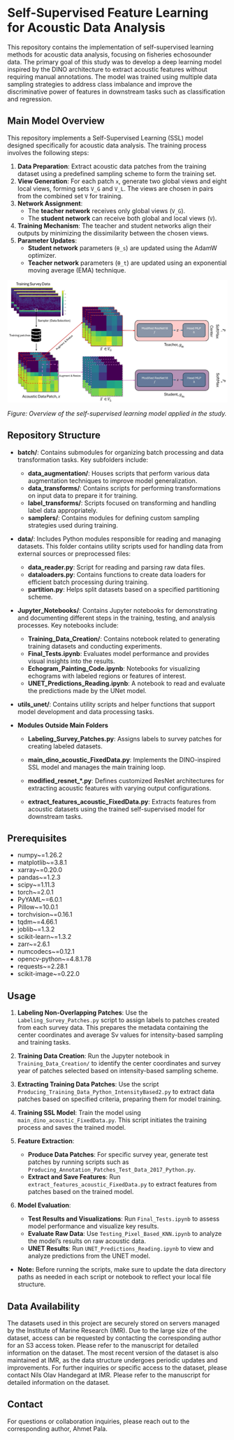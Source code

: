 # Self-Supervised Feature Learning for Acoustic Data Analysis

This repository contains the implementation of self-supervised learning methods for acoustic data analysis, focusing on fisheries echosounder data. The primary goal of this study was to develop a deep learning model inspired by the DINO architecture to extract acoustic features without requiring manual annotations. The model was trained using multiple data sampling strategies to address class imbalance and improve the discriminative power of features in downstream tasks such as classification and regression.

## Main Model Overview

This repository implements a Self-Supervised Learning (SSL) model designed specifically for acoustic data analysis. The training process involves the following steps:

1. **Data Preparation**: Extract acoustic data patches from the training dataset using a predefined sampling scheme to form the training set.
2. **View Generation**: For each patch `x`, generate two global views and eight local views, forming sets `V_G` and `V_L`. The views are chosen in pairs from the combined set `V` for training.
3. **Network Assignment**:
   - The **teacher network** receives only global views (`V_G`).
   - The **student network** can receive both global and local views (`V`).
4. **Training Mechanism**: The teacher and student networks align their outputs by minimizing the dissimilarity between the chosen views.
5. **Parameter Updates**: 
   - **Student network** parameters (`θ_s`) are updated using the AdamW optimizer.
   - **Teacher network** parameters (`θ_t`) are updated using an exponential moving average (EMA) technique.


![SSL Model Overview](utils_unet/SSL_Framework_Figure_NEW.jpg)

*Figure: Overview of the self-supervised learning model applied in the study.*

## Repository Structure

- **batch/**: Contains submodules for organizing batch processing and data transformation tasks. Key subfolders include:
  - **data_augmentation/**: Houses scripts that perform various data augmentation techniques to improve model generalization.
  - **data_transforms/**: Contains scripts for performing transformations on input data to prepare it for training.
  - **label_transforms/**: Scripts focused on transforming and handling label data appropriately.
  - **samplers/**: Contains modules for defining custom sampling strategies used during training.


- **data/**: Includes Python modules responsible for reading and managing datasets. This folder contains utility scripts used for handling data from external sources or preprocessed files:
  - **data_reader.py**: Script for reading and parsing raw data files.
  - **dataloaders.py**: Contains functions to create data loaders for efficient batch processing during training.
  - **partition.py**: Helps split datasets based on a specified partitioning scheme.

- **Jupyter_Notebooks/**: Contains Jupyter notebooks for demonstrating and documenting different steps in the training, testing, and analysis processes. Key notebooks include:
  - **Training_Data_Creation/**: Contains notebook related to generating training datasets and conducting experiments.
  - **Final_Tests.ipynb**: Evaluates model performance and provides visual insights into the results.
  - **Echogram_Painting_Code.ipynb**: Notebooks for visualizing echograms with labeled regions or features of interest.
  - **UNET_Predictions_Reading.ipynb**: A notebook to read and evaluate the predictions made by the UNet model.

- **utils_unet/**: Contains utility scripts and helper functions that support model development and data processing tasks. 

- **Modules Outside Main Folders**

  - **Labeling_Survey_Patches.py**: Assigns labels to survey patches for creating labeled datasets.

  - **main_dino_acoustic_FixedData.py**: Implements the DINO-inspired SSL model and manages the main training loop.

  - **modified_resnet_*.py**: Defines customized ResNet architectures for extracting acoustic features with varying output configurations.

  - **extract_features_acoustic_FixedData.py**: Extracts features from acoustic datasets using the trained self-supervised model for downstream tasks.


## Prerequisites

- numpy~=1.26.2
- matplotlib~=3.8.1
- xarray~=0.20.0
- pandas~=1.2.3
- scipy~=1.11.3
- torch~=2.0.1
- PyYAML~=6.0.1
- Pillow~=10.0.1
- torchvision~=0.16.1
- tqdm~=4.66.1
- joblib~=1.3.2
- scikit-learn~=1.3.2
- zarr~=2.6.1
- numcodecs~=0.12.1
- opencv-python~=4.8.1.78
- requests~=2.28.1
- scikit-image~=0.22.0

## Usage

1. **Labeling Non-Overlapping Patches**: Use the `Labeling_Survey_Patches.py` script to assign labels to patches created from each survey data. This prepares the metadata containing the center coordinates and average Sv values for intensity-based sampling and training tasks.

2. **Training Data Creation**: Run the Jupyter notebook in `Training_Data_Creation/` to identify the center coordinates and survey year of patches selected based on intensity-based sampling scheme.

3. **Extracting Training Data Patches**: Use the script `Producing_Training_Data_Python_IntensityBased2.py` to extract data patches based on specified criteria, preparing them for model training.

4. **Training SSL Model**: Train the model using `main_dino_acoustic_FixedData.py`. This script initiates the training process and saves the trained model.

5. **Feature Extraction**:
   - **Produce Data Patches**: For specific survey year, generate test patches by running scripts such as `Producing_Annotation_Patches_Test_Data_2017_Python.py`.
   - **Extract and Save Features**: Run `extract_features_acoustic_FixedData.py` to extract features from patches based on the trained model.

6. **Model Evaluation**:
   - **Test Results and Visualizations**: Run `Final_Tests.ipynb` to assess model performance and visualize key results.
   - **Evaluate Raw Data**: Use `Testing_Pixel_Based_KNN.ipynb` to analyze the model’s results on raw acoustic data.
   - **UNET Results**: Run `UNET_Predictions_Reading.ipynb` to view and analyze predictions from the UNET model.

- **Note:** Before running the scripts, make sure to update the data directory paths as needed in each script or notebook to reflect your local file structure.

## Data Availability

The datasets used in this project are securely stored on servers managed by the Institute of Marine Research (IMR). Due to the large size of the dataset, access can be requested by contacting the corresponding author for an S3 access token. Please refer to the manuscript for detailed information on the dataset. The most recent version of the dataset is also maintained at IMR, as the data structure undergoes periodic updates and improvements. For further inquiries or specific access to the dataset, please contact Nils Olav Handegard at IMR. Please refer to the manuscript for detailed information on the dataset.


## Contact

For questions or collaboration inquiries, please reach out to the corresponding author, Ahmet Pala.
